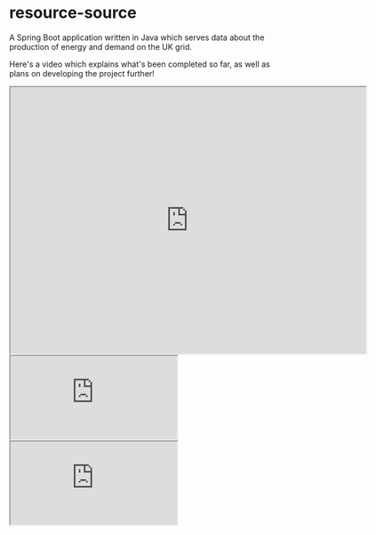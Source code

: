# resource-source
A Spring Boot application written in Java which serves data about the production of energy and demand on the UK grid.

Here's a video which explains what's been completed so far, as well as plans on developing the project further!

<iframe src="https://drive.google.com/file/d/1oBFo15M-y8benYOgPYDjjrg_nXjFtXJL/preview" width="640" height="480" allow="autoplay"></iframe>

<!DOCTYPE html>
<html>
<body>
  
  <iframe src="https://drive.google.com/file/d/1oBFo15M-y8benYOgPYDjjrg_nXjFtXJL/view" ></iframe>
  
  <!--aloow full screen add tag -->
  
<iframe allowfullscreen="allowfullscreen" src="https://drive.google.com/file/d/1oBFo15M-y8benYOgPYDjjrg_nXjFtXJL/view" ></iframe>

</body>
</html>
